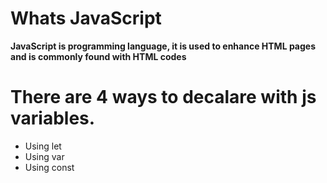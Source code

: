 # Whats JavaScript
**JavaScript is programming language, it is used to enhance HTML pages and is commonly found with HTML codes**
# There are 4 ways to decalare with js variables.
+ Using let
+ Using var
+ Using const

